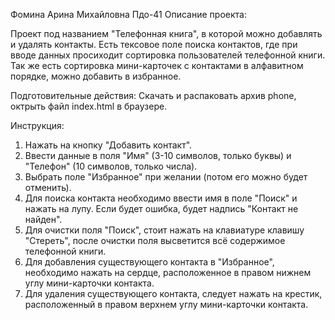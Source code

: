 Фомина Арина Михайловна Пдо-41 Описание проекта:

Проект под названием "Телефонная книга", в которой можно добавлять и удалять контакты. Есть тексовое поле поиска контактов, где при вводе данных просиходит сортировка пользователей телефонной книги. Так же есть сортировка мини-карточек с контактами в алфавитном порядке, можно добавить в избранное.

Подготовительные действия:
Скачать и распаковать архив phone, октрыть файл index.html в браузере.

Инструкция:
1. Нажать на кнопку "Добавить контакт".
2. Ввести данные в поля "Имя" (3-10 символов, только буквы) и "Телефон" (10 символов, только числа).
3. Выбрать поле "Избранное" при желании (потом его можно будет отменить).
4. Для поиска контакта необходимо ввести имя в поле "Поиск" и нажать на лупу. Если будет ошибка, будет надпись "Контакт не найден".
5. Для очистки поля "Поиск", стоит нажать на клавиатуре клавишу "Стереть", после очистки поля высветится всё содержимое телефонной книги.
6. Для добавления существующего контакта в "Избранное", необходимо нажать на сердце, расположенное в правом нижнем углу мини-карточки контакта.
7. Для удаления существующего контакта, следует нажать на крестик, расположенный в правом верхнем углу мини-карточки контакта.
